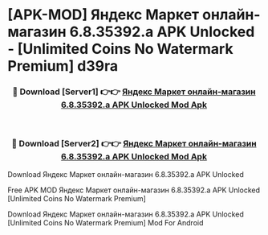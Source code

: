# [APK-MOD] Яндекс Маркет  онлайн-магазин 6.8.35392.a APK Unlocked - [Unlimited Coins No Watermark Premium] d39ra



<div align="center">
<h3>🔴 Download [Server1] 👉👉 <a href="https://momento.my/?title=Яндекс_Маркет__онлайн-магазин_6.8.35392.a_APK_Unlocked">Яндекс Маркет  онлайн-магазин 6.8.35392.a APK Unlocked Mod Apk</a></h3><br>

<h3>🔴 Download [Server2] 👉👉 <a href="https://momento.my/?title=Яндекс_Маркет__онлайн-магазин_6.8.35392.a_APK_Unlocked">Яндекс Маркет  онлайн-магазин 6.8.35392.a APK Unlocked Mod Apk</a></h3>
</div>



Download Яндекс Маркет  онлайн-магазин 6.8.35392.a APK Unlocked 

Free APK MOD Яндекс Маркет  онлайн-магазин 6.8.35392.a APK Unlocked [Unlimited Coins No Watermark Premium]

Download Яндекс Маркет  онлайн-магазин 6.8.35392.a APK Unlocked [Unlimited Coins No Watermark Premium] Mod For Android
